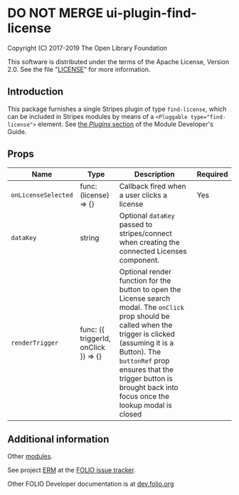 # DO NOT MERGE ui-plugin-find-license

Copyright (C) 2017-2019 The Open Library Foundation

This software is distributed under the terms of the Apache License,
Version 2.0. See the file "[LICENSE](LICENSE)" for more information.

## Introduction

This package furnishes a single Stripes plugin of type `find-license`,
which can be included in Stripes modules by means of a `<Pluggable
type="find-license">` element. See [the *Plugins*
section](https://github.com/folio-org/stripes-core/blob/master/doc/dev-guide.md#plugins)
of the Module Developer's Guide.

## Props

| Name | Type | Description | Required |
--- | --- | --- | --- |
| `onLicenseSelected` | func: (license) => {} | Callback fired when a user clicks a license | Yes |
| `dataKey` | string | Optional `dataKey` passed to stripes/connect when creating the connected Licenses component. |  |
| `renderTrigger` | func: ({ triggerId, onClick }) => {} | Optional render function for the button to open the License search modal. The `onClick` prop should be called when the trigger is clicked (assuming it is a Button). The `buttonRef` prop ensures that the trigger button is brought back into focus once the lookup modal is closed| |

## Additional information

Other [modules](https://dev.folio.org/source-code/#client-side).

See project [ERM](https://issues.folio.org/browse/ERM)
at the [FOLIO issue tracker](https://dev.folio.org/guidelines/issue-tracker/).

Other FOLIO Developer documentation is at [dev.folio.org](https://dev.folio.org/)

